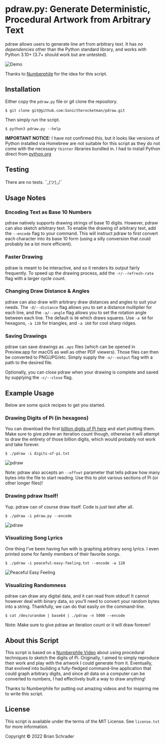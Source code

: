 # pdraw.py: Generate Deterministic, Procedural Artwork from Arbitrary Text

pdraw allows users to generate line art from arbitrary text. It has *no dependencies* other than the Python standard library, and works with Python 3.10+ (3.7+ should work but are untested).

![Demo](img/pdraw.gif)

Thanks to [Numberphile][1] for the idea for this script.

## Installation

Either copy the `pdraw.py` file or git clone the repository.

```
$ git clone git@github.com:Sonictherocketman/pdraw.git
```

Then simply run the script.

```
$ python3 pdraw.py --help
```

**IMPORTANT NOTICE:** I have not confirmed this, but it looks like versions of Python installed via Homebrew are not suitable for this script as they do not come with the necessary `tkinter` libraries bundled in. I had to install Python direct from [python.org](https://www.python.org/downloads/release/python-3100/)

## Testing

There are no tests. ¯\_(ツ)_/¯


## Usage Notes


### Encoding Text as Base 10 Numbers

pdraw natively supports drawing strings of base 10 digits. However, pdraw can also sketch arbitrary text. To enable the drawing of arbitrary text, add the `--encode` flag to your command. This will instruct pdraw to first convert each character into its base 10 form (using a silly conversion that could probably be a lot more efficient).


### Faster Drawing

pdraw is meant to be interactive, and so it renders its output fairly frequently. To speed up the drawing process, add the `-r/--refresh-rate` flag with a larger cycle count.


### Changing Draw Distance & Angles

pdraw can also draw with arbitrary draw distances and angles to suit your needs. The `-d/--distance` flag allows you to set a distance multiplier for each line, and the `-a/--angle` flag allows you to set the rotation angle between each line. The default is `90` which draws squares. Use `-a 60` for hexagons, `-a 120` for triangles, and `-a 160` for cool sharp ridges.


### Saving Drawings

pdraw can save drawings as `.eps` files (which can be opened in Preview.app for macOS as well as other PDF viewers). Those files can then be converted to PNG/JPG/etc. Simply supply the `-o/--output` flag with a path to the desired file.

Optionally, you can close pdraw when your drawing is complete and saved by supplying the `-c/--close` flag.


## Example Usage

Below are some quick recipes to get you started.

### Drawing Digits of Pi (in hexagons)

You can download the first [billion digits of Pi here](https://stuff.mit.edu/afs/sipb/contrib/pi/) and start plotting them. Make sure to give pdraw an iteration count though, otherwise it will attempt to draw the entirety of those billion digits, which would probably not work and take forever.

```
$ ./pdraw -i digits-of-pi.txt

```

![pdraw](img/pi-5000-2000-hex.png)

Note: pdraw also accepts an `--offset` parameter that tells pdraw how many bytes into the file to start reading. Use this to plot various sections of Pi (or other longer files)!


### Drawing pdraw Itself!

Yup. pdraw can of course draw itself. Code is just text after all.

```
$ ./pdraw -i pdraw.py --encode
```

![pdraw](img/pdraw.png)


### Visualizing Song Lyrics

One thing I've been having fun with is graphing arbitrary song lyrics. I even printed some for family members of their favorite songs.

```
$ ./pdraw -i peaceful-easy-feeling.txt --encode -a 120
```

![Peaceful Easy Feeling](img/peaceful-easy-feeling.triangles.png)


### Visualizing Randomness

pdraw can draw any digital data, and it can read from stdout! It cannot however deal with binary data, so you'll need to convert your random bytes into a string. Thankfully, we can do that easily on the command-line.

```
$ cat /dev/urandom | base64 | ./pdraw -n 5000 --encode
```

Note: Make sure to give pdraw an iteration count or it will draw forever!


## About this Script

This script is based on a [Numberphile Video][1] about using procedural techniques to sketch the digits of Pi. Originally, I aimed to simply reproduce their work and play with the artwork I could generate from it. Eventually, that evolved into building a fully-fledged command-line application that could graph arbitrary digits, and since all data on a computer can be converted to numbers, I had effectively built a way to draw anything!

Thanks to Numberphile for putting out amazing videos and for inspiring me to write this script.


## License

This script is available under the terms of the MIT License. See `license.txt` for more information.

Copyright © 2022 Brian Schrader

[1]: https://www.youtube.com/watch?v=tkC1HHuuk7c
